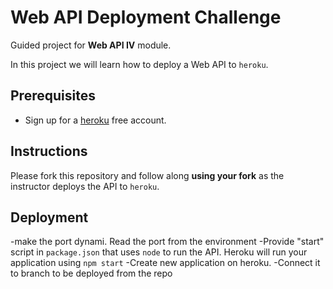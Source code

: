# Web API Deployment Challenge

Guided project for **Web API IV** module.

In this project we will learn how to deploy a Web API to `heroku`.

## Prerequisites

- Sign up for a [heroku](https://www.heroku.com/) free account.

## Instructions

Please fork this repository and follow along **using your fork** as the instructor deploys the API to `heroku`.


## Deployment

-make the port dynami. Read the port from the environment
-Provide "start" script in `package.json` that uses `node` to run the API. Heroku will run your application using `npm start`
-Create new application on heroku.
-Connect it to branch to be deployed from the repo